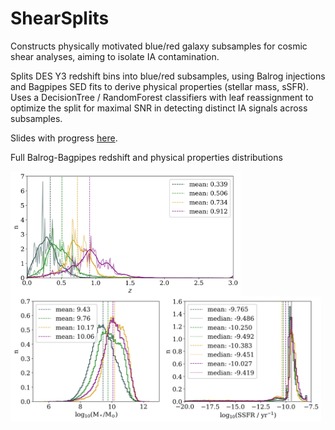 # ShearSplits

Constructs physically motivated blue/red galaxy subsamples for cosmic shear analyses, aiming to isolate IA contamination.

Splits DES Y3 redshift bins into blue/red subsamples, using Balrog injections and Bagpipes SED fits to derive physical properties (stellar mass, sSFR). Uses a DecisionTree / RandomForest classifiers with leaf reassignment to optimize the split for maximal SNR in detecting distinct IA signals across subsamples.

Slides with progress [here](https://docs.google.com/presentation/d/1c1TtCute3TPkhdmHo9TaczSFcOCW1qLBMDqlfJuds6w/edit?usp=sharing).


Full Balrog-Bagpipes redshift and physical properties distributions

<img class="post-img" height=200 align="left" src="/figures/nzs_hist_full.png"/>
<img class="post-img" height=200 align="left" src="/figures/stell_ssfr_hist_full.png"/>
